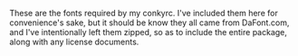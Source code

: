 These are the fonts required by my conkyrc. I've included them here for convenience's sake, but it should be know they all came from DaFont.com, and I've intentionally left them zipped, so as to include the entire package, along with any license documents.